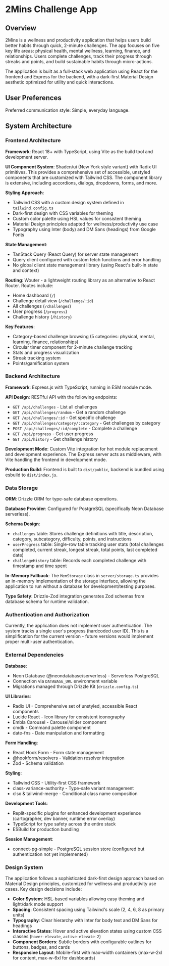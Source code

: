 # 2Mins Challenge App

## Overview

2Mins is a wellness and productivity application that helps users build better habits through quick, 2-minute challenges. The app focuses on five key life areas: physical health, mental wellness, learning, finance, and relationships. Users complete challenges, track their progress through streaks and points, and build sustainable habits through micro-actions.

The application is built as a full-stack web application using React for the frontend and Express for the backend, with a dark-first Material Design aesthetic optimized for utility and quick interactions.

## User Preferences

Preferred communication style: Simple, everyday language.

## System Architecture

### Frontend Architecture

**Framework**: React 18+ with TypeScript, using Vite as the build tool and development server.

**UI Component System**: Shadcn/ui (New York style variant) with Radix UI primitives. This provides a comprehensive set of accessible, unstyled components that are customized with Tailwind CSS. The component library is extensive, including accordions, dialogs, dropdowns, forms, and more.

**Styling Approach**: 
- Tailwind CSS with a custom design system defined in `tailwind.config.ts`
- Dark-first design with CSS variables for theming
- Custom color palette using HSL values for consistent theming
- Material Design principles adapted for wellness/productivity use case
- Typography using Inter (body) and DM Sans (headings) from Google Fonts

**State Management**: 
- TanStack Query (React Query) for server state management
- Query client configured with custom fetch functions and error handling
- No global client state management library (using React's built-in state and context)

**Routing**: Wouter - a lightweight routing library as an alternative to React Router. Routes include:
- Home dashboard (`/`)
- Challenge detail view (`/challenge/:id`)
- All challenges (`/challenges`)
- User progress (`/progress`)
- Challenge history (`/history`)

**Key Features**:
- Category-based challenge browsing (5 categories: physical, mental, learning, finance, relationships)
- Circular timer component for 2-minute challenge tracking
- Stats and progress visualization
- Streak tracking system
- Points/gamification system

### Backend Architecture

**Framework**: Express.js with TypeScript, running in ESM module mode.

**API Design**: RESTful API with the following endpoints:
- `GET /api/challenges` - List all challenges
- `GET /api/challenges/random` - Get a random challenge
- `GET /api/challenges/:id` - Get specific challenge
- `GET /api/challenges/category/:category` - Get challenges by category
- `POST /api/challenges/:id/complete` - Complete a challenge
- `GET /api/progress` - Get user progress
- `GET /api/history` - Get challenge history

**Development Mode**: Custom Vite integration for hot module replacement and development experience. The Express server acts as middleware, with Vite handling the frontend in development mode.

**Production Build**: Frontend is built to `dist/public`, backend is bundled using esbuild to `dist/index.js`.

### Data Storage

**ORM**: Drizzle ORM for type-safe database operations.

**Database Provider**: Configured for PostgreSQL (specifically Neon Database serverless).

**Schema Design**:
- `challenges` table: Stores challenge definitions with title, description, category, subcategory, difficulty, points, and instructions
- `userProgress` table: Single-row table tracking user stats (total challenges completed, current streak, longest streak, total points, last completed date)
- `challengeHistory` table: Records each completed challenge with timestamp and time spent

**In-Memory Fallback**: The `MemStorage` class in `server/storage.ts` provides an in-memory implementation of the storage interface, allowing the application to run without a database for development/testing purposes.

**Type Safety**: Drizzle-Zod integration generates Zod schemas from database schema for runtime validation.

### Authentication and Authorization

Currently, the application does not implement user authentication. The system tracks a single user's progress (hardcoded user ID). This is a simplification for the current version - future versions would implement proper multi-user authentication.

### External Dependencies

**Database**: 
- Neon Database (@neondatabase/serverless) - Serverless PostgreSQL
- Connection via `DATABASE_URL` environment variable
- Migrations managed through Drizzle Kit (`drizzle.config.ts`)

**UI Libraries**:
- Radix UI - Comprehensive set of unstyled, accessible React components
- Lucide React - Icon library for consistent iconography
- Embla Carousel - Carousel/slider component
- cmdk - Command palette component
- date-fns - Date manipulation and formatting

**Form Handling**:
- React Hook Form - Form state management
- @hookform/resolvers - Validation resolver integration
- Zod - Schema validation

**Styling**:
- Tailwind CSS - Utility-first CSS framework
- class-variance-authority - Type-safe variant management
- clsx & tailwind-merge - Conditional class name composition

**Development Tools**:
- Replit-specific plugins for enhanced development experience (cartographer, dev banner, runtime error overlay)
- TypeScript for type safety across the entire stack
- ESBuild for production bundling

**Session Management**:
- connect-pg-simple - PostgreSQL session store (configured but authentication not yet implemented)

### Design System

The application follows a sophisticated dark-first design approach based on Material Design principles, customized for wellness and productivity use cases. Key design decisions include:

- **Color System**: HSL-based variables allowing easy theming and light/dark mode support
- **Spacing**: Consistent spacing using Tailwind's scale (2, 4, 6, 8 as primary units)
- **Typography**: Clear hierarchy with Inter for body text and DM Sans for headings
- **Interactive States**: Hover and active elevation states using custom CSS classes (`hover-elevate`, `active-elevate-2`)
- **Component Borders**: Subtle borders with configurable outlines for buttons, badges, and cards
- **Responsive Layout**: Mobile-first with max-width containers (max-w-2xl for content, max-w-6xl for dashboards)